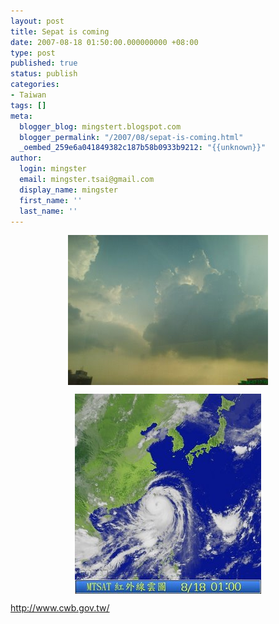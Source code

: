 ```yaml
---
layout: post
title: Sepat is coming
date: 2007-08-18 01:50:00.000000000 +08:00
type: post
published: true
status: publish
categories:
- Taiwan
tags: []
meta:
  blogger_blog: mingstert.blogspot.com
  blogger_permalink: "/2007/08/sepat-is-coming.html"
  _oembed_259e6a041849382c187b58b0933b9212: "{{unknown}}"
author:
  login: mingster
  email: mingster.tsai@gmail.com
  display_name: mingster
  first_name: ''
  last_name: ''
---
```

<p><a href="http://mingster.files.wordpress.com/2007/08/abcd0009.jpg"><img style="display:block;cursor:hand;text-align:center;margin:0 auto 10px;" alt="" src="/img/abcd00091.jpg" border="0" /></a>
<div><a href="http://mingster.files.wordpress.com/2007/08/s1p-2007-08-18-01.jpg"><img style="display:block;cursor:hand;text-align:center;margin:0 auto 10px;" alt="" src="/img/s1p-2007-08-18-011.jpg" border="0" /></a> </div>
<p>
<div>
<div><a href="http://www.cwb.gov.tw/">http://www.cwb.gov.tw/</a></div>
</div>

